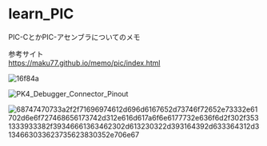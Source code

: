 # learn_PIC


PIC-CとかPIC-アセンブラについてのメモ  

参考サイト  
https://maku77.github.io/memo/pic/index.html  

![16f84a](https://github.com/kanqn/learn_PIC/assets/86160454/98b5d34c-5f46-4039-8155-62f8eede0cd1)  



![PK4_Debugger_Connector_Pinout](https://github.com/kanqn/learn_PIC/assets/86160454/5bdd04ad-9553-4f6f-ba97-e22d850222d7)  


![68747470733a2f2f71696974612d696d6167652d73746f72652e73332e61702d6e6f727468656173742d312e616d617a6f6e6177732e636f6d2f302f3531333933382f39346661363462302d613230322d393164392d633364312d3134663033623735623830352e706e67](https://github.com/kanqn/learn_PIC/assets/86160454/f9f7164d-37f1-45bd-970d-dfbb071a66d6)  
